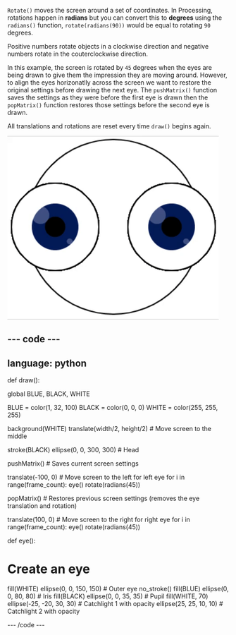 
`Rotate()` moves the screen around a set of coordinates. In Processing, rotations happen in **radians** but you can convert this to **degrees** using the `radians()` function, `rotate(radians(90))` would be equal to rotating `90` degrees. 

Positive numbers rotate objects in a clockwise direction and negative numbers rotate in the couterclockwise direction. 

In this example, the screen is rotated by `45` degrees when the eyes are being drawn to give them the impression they are moving around. However, to align the eyes horizonatlly across the screen we want to restore the original settings before drawing the next eye. The `pushMatrix()` function saves the settings as they were before the first eye is drawn then the `popMatrix()` function restores those settings before the second eye is drawn. 

All translations and rotations are reset every time `draw()` begins again. 

![The output area with a moving image showing a rotating eye made of circles](images/rotate_eyes.gif)

--- code ---
---
language: python
---

def draw():
  
  global BLUE, BLACK, WHITE

  BLUE = color(1, 32, 100)
  BLACK = color(0, 0, 0)
  WHITE = color(255, 255, 255)
 
  background(WHITE)
  translate(width/2, height/2) # Move screen to the middle 

  stroke(BLACK)
  ellipse(0, 0, 300, 300) # Head
  
  pushMatrix() # Saves current screen settings
  
  translate(-100, 0) # Move screen to the left for left eye
  for i in range(frame_count):
    eye()
    rotate(radians(45))

  popMatrix() # Restores previous screen settings (removes the eye translation and rotation)
  
  translate(100, 0) # Move screen to the right for right eye
  for i in range(frame_count):
    eye()
    rotate(radians(45))    
  
def eye():
  
# Create an eye
  fill(WHITE)
  ellipse(0, 0, 150, 150) # Outer eye
  no_stroke()
  fill(BLUE)
  ellipse(0, 0, 80, 80) # Iris
  fill(BLACK)
  ellipse(0, 0, 35, 35) # Pupil
  fill(WHITE, 70)
  ellipse(-25, -20, 30, 30) # Catchlight 1 with opacity
  ellipse(25, 25, 10, 10) # Catchlight 2 with opacity

--- /code ---

